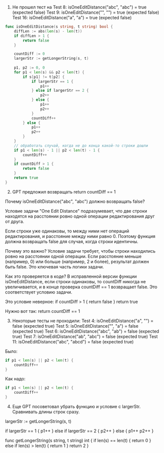 1) Не прошел тест на
Test 8: isOneEditDistance("abc", "abc") = true (expected false)
Test 9: isOneEditDistance("", "") = true (expected false)
Test 16: isOneEditDistance("a", "a") = true (expected false)

``` go
func isOneEditDistance(s string, t string) bool {
	diffLen := abs(len(s) - len(t))
	if diffLen > 1 {
		return false
	}

	countDiff := 0
	largerStr := getLongerString(s, t)
	
	p1, p2 := 0, 0
	for p1 < len(s) && p2 < len(t) {
		if s[p1] != t[p2] {
			if largerStr == 1 {
				p1++
			} else if largerStr == 2 {
				p2++
			} else {
				p1++
				p2++
			}
			countDiff++
		} else {
			p1++
			p2++
		}
	}
	// обработать случай, когда не до конца какой-то строки дошли
	if p1 < len(s) - 1 || p2 < len(t) - 1 {
		countDiff++
	}
	if countDiff > 1 {
		return false
	}
	return true
}

```

2) GPT предложил возвращать return countDiff == 1

Почему isOneEditDistance("abc", "abc") должно возвращать false?

Условие задачи "One Edit Distance" подразумевает, что две строки находятся на расстоянии ровно одной операции редактирования друг от друга. 

Если строки уже одинаковы, то между ними нет операций редактирования, и расстояние между ними равно 0. Поэтому функция должна возвращать false для случая, когда строки идентичны.

Почему это важно?
Условие задачи требует, чтобы строки находились ровно на расстоянии одной операции. Если расстояние меньше (например, 0) или больше (например, 2 и более), результат должен быть false. Это ключевая часть логики задачи.

Как это проверяется в коде?
В исправленной версии функции isOneEditDistance, если строки одинаковы, то countDiff никогда не увеличивается, и в конце проверка countDiff == 1 возвращает false. Это соответствует условию задачи.

Это условие неверное:
if countDiff > 1 {
	return false
}
return true

Нужно вот так:
return countDiff == 1

3) Некоторые тесты не проходили:
Test 4: isOneEditDistance("a", "") = false (expected true) 
Test 5: isOneEditDistance("", "a") = false (expected true) 
Test 6: isOneEditDistance("abc", "ab") = false (expected true) 
Test 7: isOneEditDistance("ab", "abc") = false (expected true) 
Test 11: isOneEditDistance("abc", "abcd") = false (expected true)

Было:
``` go
if p1 < len(s) || p2 < len(t) {
	countDiff++
}
```

Как надо:
``` go
if p1 < len(s) || p2 < len(t) {
	countDiff++
}
```

4) Еще GPT посоветовал убрать функцию и условие с largerStr. Сравнивать длины строк сразу.

largerStr := getLongerString(s, t)

if largerStr == 1 {
	p1++
} else if largerStr == 2 {
	p2++
} else {
	p1++
	p2++
}

func getLongerString(s string, t string) int {
	if len(s) == len(t) {
		return 0
	} else if len(s) > len(t) {
		return 1
	}
	return 2
}
